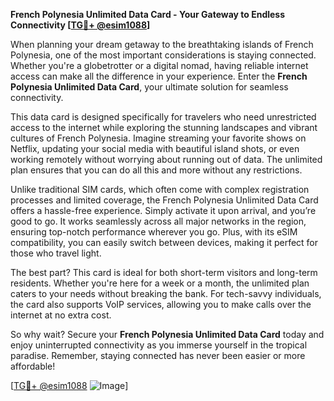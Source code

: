 **French Polynesia Unlimited Data Card - Your Gateway to Endless Connectivity [[TG💪+ @esim1088](https://t.me/s/esim1088)]**

When planning your dream getaway to the breathtaking islands of French Polynesia, one of the most important considerations is staying connected. Whether you're a globetrotter or a digital nomad, having reliable internet access can make all the difference in your experience. Enter the **French Polynesia Unlimited Data Card**, your ultimate solution for seamless connectivity.

This data card is designed specifically for travelers who need unrestricted access to the internet while exploring the stunning landscapes and vibrant cultures of French Polynesia. Imagine streaming your favorite shows on Netflix, updating your social media with beautiful island shots, or even working remotely without worrying about running out of data. The unlimited plan ensures that you can do all this and more without any restrictions.

Unlike traditional SIM cards, which often come with complex registration processes and limited coverage, the French Polynesia Unlimited Data Card offers a hassle-free experience. Simply activate it upon arrival, and you’re good to go. It works seamlessly across all major networks in the region, ensuring top-notch performance wherever you go. Plus, with its eSIM compatibility, you can easily switch between devices, making it perfect for those who travel light.

The best part? This card is ideal for both short-term visitors and long-term residents. Whether you're here for a week or a month, the unlimited plan caters to your needs without breaking the bank. For tech-savvy individuals, the card also supports VoIP services, allowing you to make calls over the internet at no extra cost.

So why wait? Secure your **French Polynesia Unlimited Data Card** today and enjoy uninterrupted connectivity as you immerse yourself in the tropical paradise. Remember, staying connected has never been easier or more affordable!

[[TG💪+ @esim1088](https://t.me/s/esim1088) ![Image](https://i.postimg.cc/Y0z9fWf4/image.png)]